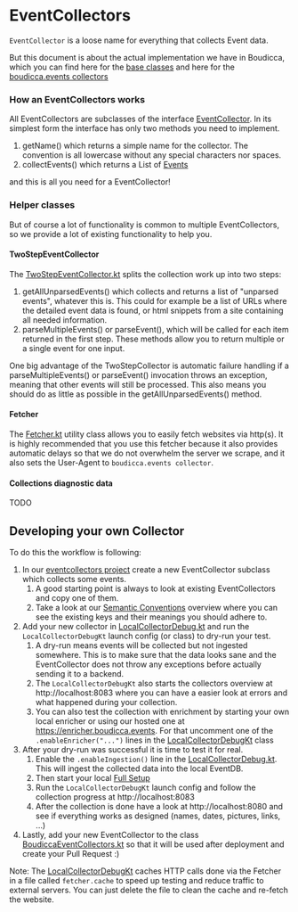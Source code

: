 # EventCollectors

`EventCollector` is a loose name for everything that collects Event data.

But this document is about the actual implementation we have in Boudicca, which you can find here for
the [base classes](../../boudicca.base/eventcollector-client) and here for
the [boudicca.events collectors](../../boudicca.events/eventcollectors)

### How an EventCollectors works

All EventCollectors are subclasses of the
interface [EventCollector](../../boudicca.base/eventcollector-client/src/main/kotlin/base/boudicca/api/eventcollector/EventCollector.kt).
In its simplest form the interface has only two methods you need to implement.

1. getName() which returns a simple name for the collector. The convention is all lowercase without any special
   characters nor spaces.
2. collectEvents() which returns a List
   of [Events](../../boudicca.base/common-model/src/main/kotlin/base/boudicca/model/Event.kt)

and this is all you need for a EventCollector!

### Helper classes

But of course a lot of functionality is common to multiple EventCollectors, so we provide a lot of existing
functionality to help you.

#### TwoStepEventCollector

The [TwoStepEventCollector.kt](../../boudicca.base/eventcollector-client/src/main/kotlin/base/boudicca/api/eventcollector/TwoStepEventCollector.kt)
splits the collection work up into two steps:

1. getAllUnparsedEvents() which collects and returns a list of "unparsed events", whatever this is. This could for
   example be a list of URLs where the detailed event data is found, or html snippets from a site containing all needed
   information.
2. parseMultipleEvents() or parseEvent(), which will be called for each item returned in the first step. These methods
   allow you to return multiple or a single event for one input.

One big advantage of the TwoStepCollector is automatic failure handling if a parseMultipleEvents() or parseEvent()
invocation throws an exception, meaning that other events will still be processed. This also means you should do as
little as possible in the getAllUnparsedEvents() method.

#### Fetcher

The [Fetcher.kt](../../boudicca.base/eventcollector-client/src/main/kotlin/base/boudicca/api/eventcollector/Fetcher.kt)
utility class allows you to easily fetch websites via http(s). It is highly recommended that you use this fetcher
because it also provides automatic delays so that we do not overwhelm the server we scrape, and it also sets
the User-Agent to `boudicca.events collector`.

#### Collections diagnostic data

TODO

## Developing your own Collector

To do this the workflow is following:

1. In
   our [eventcollectors project](../../boudicca.events/eventcollectors/src/main/kotlin/events/boudicca/eventcollector/collectors)
   create a new EventCollector subclass which collects some events.
   1. A good starting point is always to look at existing EventCollectors and copy one of them.
   2. Take a look at our [Semantic Conventions](../SEMANTIC_CONVENTIONS.md) overview where you can see the existing
      keys   and their meanings you should adhere to.
2. Add your new collector   in [LocalCollectorDebug.kt](../../boudicca.events/eventcollectors/src/main/kotlin/events/boudicca/eventcollector/LocalCollectorDebug.kt)
   and run the `LocalCollectorDebugKt` launch config (or class) to dry-run your test.
   1. A dry-run means events will be collected but not ingested somewhere. This is to make sure that the data looks
      sane and the EventCollector does not throw any exceptions before actually sending it to a backend.
   2. The `LocalCollectorDebugKt` also starts the collectors overview at http://localhost:8083 where you can have a
      easier look at errors and what happened during your collection.
   3. You can also test the collection with enrichment by starting your own local enricher or using our hosted one
      at https://enricher.boudicca.events. For that uncomment one of the `.enableEnricher("...")` lines in
      the [LocalCollectorDebugKt](../../boudicca.events/eventcollectors/src/main/kotlin/events/boudicca/eventcollector/LocalCollectorDebug.kt)   class
3. After your dry-run was successful it is time to test it for real.
   1. Enable the `.enableIngestion()` line in
      the [LocalCollectorDebug.kt](../../boudicca.events/eventcollectors/src/main/kotlin/events/boudicca/eventcollector/LocalCollectorDebug.kt).
      This will ingest the collected data into the local EventDB.
   2. Then start your local [Full Setup](../DEV.md#full-setup)
   3. Run the `LocalCollectorDebugKt` launch config and follow the collection progress at http://localhost:8083
   4. After the collection is done have a look at http://localhost:8080 and see if everything works as designed (names,
      dates,
      pictures, links, ...)
4. Lastly, add your new EventCollector to the
   class [BoudiccaEventCollectors.kt](../../boudicca.events/eventcollectors/src/main/kotlin/events/boudicca/eventcollector/BoudiccaEventCollectors.kt)
   so that it will be used after deployment and create your Pull Request :)

Note: The [LocalCollectorDebugKt](../../boudicca.events/eventcollectors/src/main/kotlin/events/boudicca/eventcollector/LocalCollectorDebug.kt) caches HTTP calls done via the Fetcher in a file called `fetcher.cache` to speed up testing and reduce traffic to external servers. You can just delete the file to clean the cache and re-fetch the website.